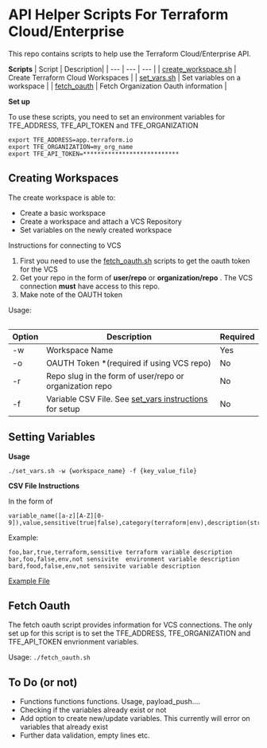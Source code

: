 # API Helper Scripts For Terraform Cloud/Enterprise

This repo contains scripts to help use the Terraform Cloud/Enterprise API.

**Scripts**
| Script | Description|
| --- | --- | --- |
| [create_workspace.sh](createworkspace) | Create Terraform Cloud Workspaces |
| [set_vars.sh](#setvars)  | Set variables on a workspace |
| [fetch_oauth](#fetchoauth) | Fetch Organization Oauth information |

**Set up**

To use these scripts, you need to set an environment variables for TFE_ADDRESS, TFE_API_TOKEN and TFE_ORGANIZATION

```
export TFE_ADDRESS=app.terraform.io
export TFE_ORGANIZATION=my_org_name
export TFE_API_TOKEN=***************************
```

## <a name="createws"></a>Creating Workspaces

The create workspace is able to:

* Create a basic workspace 
* Create a workspace and attach a VCS Repository
* Set variables on the newly created workspace

Instructions for connecting to VCS
1. First you need to use the [fetch_oauth.sh](#fetchoauth) scripts to get the oauth token for the VCS 
2. Get your repo in the form of **user/repo** or **organization/repo** . The VCS connection **must** have access to this repo. 
3. Make note of the OAUTH token

Usage:
```create_workspace -w {workspace_name} [-o {OAUTH_TOKEN} -r {repo} -f {variable_csv_file}]
```
| Option | Description | Required |
| --- | --- | --- |
| -w | Workspace Name | Yes |
| -o | OAUTH Token *(required if using VCS repo)| No |
| -r | Repo slug in the form of user/repo or organization repo | No |
| -f | Variable CSV File. See [set_vars instructions](#setvars) for setup | No

## <a name="setvars"></a>Setting Variables 

**Usage**

`./set_vars.sh -w {workspace_name} -f {key_value_file}`


**CSV File Instructions**

In the form of 
```
variable_name([a-z][A-Z][0-9]),value,sensitive(true|false),category(terraform|env),description(string)
```
Example: 
```
foo,bar,true,terraform,sensitive terraform variable description
bar,foo,false,env,not sensivite  environment variable description
bard,food,false,env,not sensivite variable description
```

[Example File](kv_sample.txt)

## <a name=fetchoauth></a> Fetch Oauth

The fetch oauth script provides information for VCS connections. The only set up for this script is to set the TFE_ADDRESS, TFE_ORGANIZATION and TFE_API_TOKEN envrionment variables.

Usage:
```./fetch_oauth.sh```

## To Do (or not)
- Functions functions functions. Usage, payload_push....
- Checking if the variables already exist or not
- Add option to create new/update variables. This currently will error on variables that already exist
- Further data validation, empty lines etc.
